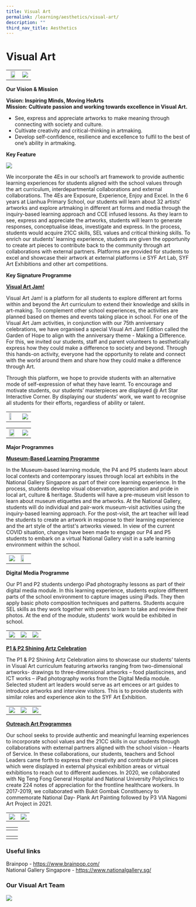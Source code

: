 ```yaml
---
title: Visual Art
permalink: /learning/aesthetics/visual-art/
description: ""
third_nav_title: Aesthetics
---
```

# Visual Art

|   |   |
|:---:|:---:|
| <img src="/images/Learning/Visual%20Art/Digital%20Media-%20P1%20student%20at%20Edible%20Garden.jpg" style="width:75%">  |  ![](/images/Learning/Visual%20Art/Main%20Photo%202-%20drawing%20activity%20infused%20with%20ICT%20.jpg) |

**Our Vision & Mission**

**Vision: Inspiring Minds, Moving HeArts**   
**Mission: Cultivate passion and working towards excellence in Visual Art.**

*   See, express and appreciate artworks to make meaning through connecting with society and culture.
*   Cultivate creativity and critical-thinking in artmaking.
*   Develop self-confidence, resilience and excellence to fulfil to the best of one’s ability in artmaking.

**Key Feature**

![](/images/Learning/Visual%20Art/Art%20framework.jpg)

We incorporate the 4Es in our school’s art framework to provide authentic learning experiences for students aligned with the school values through the art curriculum, interdepartmental collaborations and external collaborations. The 4Es are Exposure, Experience, Enjoy and Excel. In the 6 years at Lianhua Primary School, our students will learn about 32 artists’ artworks and explore artmaking in different art forms and media through the inquiry-based learning approach and CCE infused lessons. As they learn to see, express and appreciate the artworks, students will learn to generate responses, conceptualise ideas, investigate and express. In the process, students would acquire 21CC skills, SEL values and critical thinking skills. To enrich our students’ learning experience, students are given the opportunity to create art pieces to contribute back to the community through art collaborations with external partners. Platforms are provided for students to excel and showcase their artwork at external platforms i.e SYF Art Lab, SYF Art Exhibitions and other art competitions.

**Key Signature Programme**

**<u>Visual Art Jam!</u>**


Visual Art Jam! is a platform for all students to explore different art forms within and beyond the Art curriculum to extend their knowledge and skills in art-making. To complement other school experiences, the activities are planned based on themes and events taking place in school. For one of the Visual Art Jam activities, in conjunction with our 75th anniversary celebrations, we have organised a special Visual Art Jam! Edition called the Garden of Hope to align with the anniversary theme - Making a Difference. For this, we invited our students, staff and parent volunteers to aesthetically express how they could make a difference to society and beyond. Through this hands-on activity, everyone had the opportunity to relate and connect with the world around them and share how they could make a difference through Art.

  

Through this platform, we hope to provide students with an alternative mode of self-expression of what they have learnt. To encourage and motivate students, our students’ masterpieces are displayed @ Art Star Interactive Corner. By displaying our students’ work, we want to recognise all students for their efforts, regardless of ability or talent.

|   |   |
|---|---|
| <img src="/images/Learning/Visual%20Art/Visual%20Art%20Jam-%20International%20Friendship%20Day%20Student%20at%20work.jpg" style="width:57%"> |  ![](/images/Learning/Visual%20Art/Visual%20Art%20Jam-%20Garden%20of%20Hope%20display.jpg) |

|   |   |
|---|---|
| <img src="/images/Learning/Visual%20Art/Visual%20Art%20Jam-%20Children%20Day%20Dedication.jpg" style="width: 85%">  | ![](/images/Learning/Visual%20Art/Visual%20Art%20Jam-%20National%20Day%202021%20Design%20a%20Stamp%20%20Display.jpg)  |

**Major Programmes**

**<u>Museum-Based Learning Programme</u>**

In the Museum-based learning module, the P4 and P5 students learn about local contexts and contemporary issues through local art exhibits in the National Gallery Singapore as part of their core learning experience. In the process, students develop visual observation, appreciation and pride in local art, culture & heritage. Students will have a pre-museum visit lesson to learn about museum etiquettes and the artworks. At the National Gallery, students will do individual and pair-work museum-visit activities using the inquiry-based learning approach. For the post-visit, the art teacher will lead the students to create an artwork in response to their learning experience and the art style of the artist's artworks viewed. In view of the current COVID situation, changes have been made to engage our P4 and P5 students to embark on a virtual National Gallery visit in a safe learning environment within the school.

|   |   |
|---|---|
| ![](/images/Learning/Visual%20Art/Museum%20based%20learning%20at%20National%20Gallery%20Singapore%20Social%20Table.jpg)  |   <img src="/images/Learning/Visual%20Art/MBL%202021-%20Virtual%20National%20Gallery%20Visit.jpg" style="width: 65%">  |


**Digital Media Programme**

Our P1 and P2 students undergo iPad photography lessons as part of their digital media module. In this learning experience, students explore different parts of the school environment to capture images using iPads. They then apply basic photo composition techniques and patterns. Students acquire SEL skills as they work together with peers to learn to take and review their photos. At the end of the module, students’ work would be exhibited in school.

|   |   |   |
|:---:|:---:|:---:|
| ![](/images/Learning/Visual%20Art/Digital%20Media%20-%20P1%20Student%20at%20Science%20Garden.jpg)  | ![](/images/Learning/Visual%20Art/Student_s%20ipad%20photography%20work%20@Science%20Garden.jpg)   |  ![](/images/Learning/Visual%20Art/Digital%20Media-%20P1%20student%20at%20Edible%20Garden%20(2).jpg) |


**<u>P1 & P2 Shining Artz Celebration</u>**

The P1 & P2 Shining Artz Celebration aims to showcase our students’ talents in Visual Art curriculum featuring artworks ranging from two-dimensional artworks- drawings to three-dimensional artworks – food plastiscines, and ICT works – iPad photography works from the Digital Media module. Selected student art leaders would serve as art emcees or art guides to introduce artworks and interview visitors. This is to provide students with similar roles and experience akin to the SYF Art Exhibition.


|   |   |   |
|:---:|:---:|:---:|
| ![](/images/Learning/Visual%20Art/2019%20Shining%20Artz%20Celebrations-%20Art%20Guide%20sharing%20on%20photos.jpg)  | ![](/images/Learning/Visual%20Art/2019%20Shining%20Artz%20Celebration-%20Art%20Guides%20with%20P1%20self-portraits.jpg)   |  ![](/images/Learning/Visual%20Art/2019%20Shining%20Artz-%20Food%20plasticines%20exhibits.jpg) |

**<u>Outreach Art Programmes</u>**


Our school seeks to provide authentic and meaningful learning experiences to incorporate school values and the 21CC skills in our students through collaborations with external partners aligned with the school vision – Hearts of Service. In these collaborations, our students, teachers and School Leaders came forth to express their creativity and contribute art pieces which were displayed in external physical exhibition areas or virtual exhibitions to reach out to different audiences. In 2020, we collaborated with Ng Teng Fong General Hospital and National University Polyclinics to create 224 notes of appreciation for the frontline healthcare workers. In 2017-2019, we collaborated with Bukit Gombak Constituency to commemorate National Day- Plank Art Painting followed by P3 VIA Nagomi Art Project in 2021.


|   |   |
|---|---|
|  ![](/images/Learning/Visual%20Art/2019%20Plank%20Art%20Painting-%20Display%20opposite%20Bt%20Gombak%20MRT%20station.jpg) |  ![](/images/Learning/Visual%20Art/2019%20Plank%20Art%20Painting-%20Group%20Photo%20Planks%20and%20LHPS%20Family.jpg) |

|   |   |
|---|---|
|   |   |

|   |   |
|---|---|
|   |   |


### Useful links

Brainpop - <a href="https://www.brainpop.com/" target="_blank">https://www.brainpop.com/</a>    
National Gallery Singapore - <a href="https://www.nationalgallery.sg/" target="_blank">https://www.nationalgallery.sg/</a>

### Our Visual Art Team


![](/images/Learning/Visual%20Art/Visual%20Art%20Dept%20Team%20Photo.jpeg)